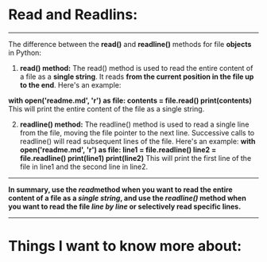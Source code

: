 # Read and Readlins:
****
The difference between the **read()** and **readline()** methods for file **objects** in Python:

1. **read() method:** The read() method is used to read the entire content of a file as a **single string**. It reads **from the current position in the file up to the end**. Here's an example:

**with open('readme.md', 'r') as file:
    contents = file.read()
    print(contents)**
This will print the entire content of the file as a single string.

2. **readline() method:** The readline() method is used to read a single line from the file, moving the file pointer to the next line. Successive calls to readline() will read subsequent lines of the file. Here's an example:
**with open('readme.md', 'r') as file:
    line1 = file.readline()
    line2 = file.readline()
    print(line1)
    print(line2)**
This will print the first line of the file in line1 and the second line in line2.
******
**In summary, use the ***read***method when you want to read the entire content of a file as a ***single string***, and use the ***readline()*** method when you want to read the file ***line by line*** or selectively read specific lines.**
*****
# Things I want to know more about: